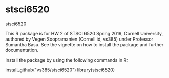 # stsci6520
stsci6520

This R package is for HW 2 of STSCI 6520 Spring 2019, Cornell University, authored by Vegen Soopramanien (Cornell id, vs385) under Professor Sumantha Basu. See the vignette on how to install the package and further documentation. 

Install the package by using the following commands in R:

install_github("vs385/stsci6520")
library(stsci6520)
